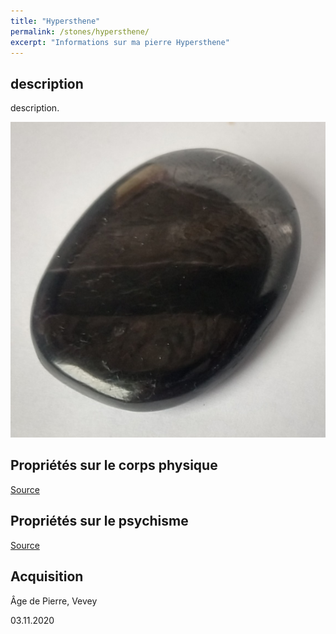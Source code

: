 ```yaml
---
title: "Hypersthene"
permalink: /stones/hypersthene/
excerpt: "Informations sur ma pierre Hypersthene"
---
```


## description
description.

![Hypersthene](/images/stones/Hypersthene_AgedePierre_20201103.jpg "Hypersthene")

## Propriétés sur le corps physique


[Source](https://)


## Propriétés sur le psychisme


[Source](https://)

## Acquisition
Âge de Pierre, Vevey

03.11.2020

